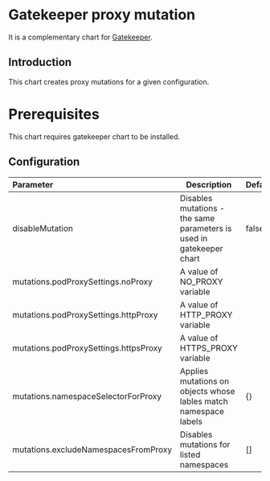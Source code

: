 # Gatekeeper proxy mutation

It is a complementary chart for [Gatekeeper](https://github.com/open-policy-agent/gatekeeper/).

## Introduction

This chart creates proxy mutations for a given configuration.

# Prerequisites

This chart requires gatekeeper chart to be installed.

## Configuration


| Parameter                             | Description                                                          | Default |
|:--------------------------------------|----------------------------------------------------------------------|---------|
| disableMutation                       | Disables mutations - the same parameters is used in gatekeeper chart | false   |
| mutations.podProxySettings.noProxy    | A value of NO\_PROXY variable                                        |         |
| mutations.podProxySettings.httpProxy  | A value of HTTP\_PROXY variable                                      |         |
| mutations.podProxySettings.httpsProxy | A value of HTTPS\_PROXY variable                                     |         |
| mutations.namespaceSelectorForProxy   | Applies mutations on objects whose lables match namespace labels     | {}      |
| mutations.excludeNamespacesFromProxy  | Disables mutations for listed namespaces                             | []      |
